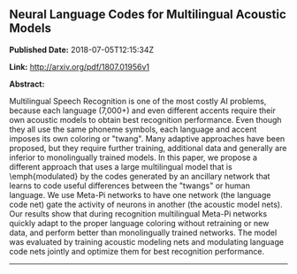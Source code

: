 ## Neural Language Codes for Multilingual Acoustic Models

**Published Date:** 2018-07-05T12:15:34Z

**Link:** http://arxiv.org/pdf/1807.01956v1

**Abstract:**

  Multilingual Speech Recognition is one of the most costly AI problems,
because each language (7,000+) and even different accents require their own
acoustic models to obtain best recognition performance. Even though they all
use the same phoneme symbols, each language and accent imposes its own coloring
or "twang". Many adaptive approaches have been proposed, but they require
further training, additional data and generally are inferior to monolingually
trained models. In this paper, we propose a different approach that uses a
large multilingual model that is \emph{modulated} by the codes generated by an
ancillary network that learns to code useful differences between the "twangs"
or human language.
  We use Meta-Pi networks to have one network (the language code net) gate the
activity of neurons in another (the acoustic model nets). Our results show that
during recognition multilingual Meta-Pi networks quickly adapt to the proper
language coloring without retraining or new data, and perform better than
monolingually trained networks. The model was evaluated by training acoustic
modeling nets and modulating language code nets jointly and optimize them for
best recognition performance.


---

